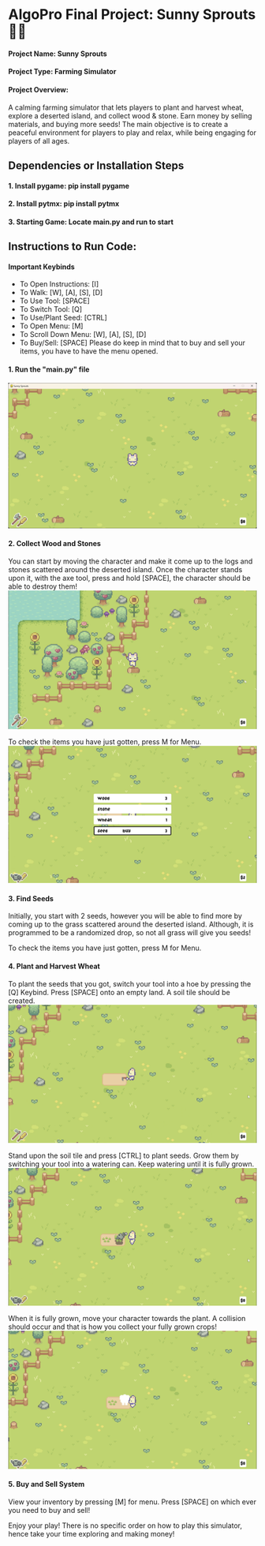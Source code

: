 # AlgoPro Final Project: Sunny Sprouts 🌱🌸

#### Project Name: Sunny Sprouts

#### Project Type: Farming Simulator

#### Project Overview: 
A calming farming simulator that lets players to plant and harvest wheat, explore a deserted island, and collect wood & stone. Earn money by selling materials, and buying more seeds! The main objective is to create a peaceful environment for players to play and relax, while being engaging for players of all ages.


## Dependencies or Installation Steps
#### 1. Install pygame: pip install pygame
#### 2. Install pytmx: pip install pytmx
#### 3. Starting Game: Locate main.py and run to start

## Instructions to Run Code:

#### Important Keybinds
- To Open Instructions: [I]
- To Walk: [W], [A], [S], [D]
- To Use Tool: [SPACE]
- To Switch Tool: [Q]
- To Use/Plant Seed: [CTRL]
- To Open Menu: [M]
- To Scroll Down Menu: [W], [A], [S], [D]
- To Buy/Sell: [SPACE]
Please do keep in mind that to buy and sell your items, you have to have the menu opened.

#### 1. Run the "main.py" file
![](images/image1.png)

#### 2. Collect Wood and Stones
You can start by moving the character and make it come up to the logs and stones scattered around the deserted island. Once the character stands upon it, with the axe tool, press and hold [SPACE], the character should be able to destroy them!
![](images/image2.png)

To check the items you have just gotten, press M for Menu.
![](images/image6.png)

#### 3. Find Seeds
Initially, you start with 2 seeds, however you will be able to find more by coming up to the grass scattered around the deserted island. Although, it is programmed to be a randomized drop, so not all grass will give you seeds! 

To check the items you have just gotten, press M for Menu.

#### 4. Plant and Harvest Wheat
To plant the seeds that you got, switch your tool into a hoe by pressing the [Q] Keybind. Press [SPACE] onto an empty land. A soil tile should be created. 
![](images/image3.png)

Stand upon the soil tile and press [CTRL] to plant seeds. Grow them by switching your tool into a watering can. Keep watering until it is fully grown. 
![](images/image4.png)

When it is fully grown, move your character towards the plant. A collision should occur and that is how you collect your fully grown crops!
![](images/image5.png)

#### 5. Buy and Sell System
View your inventory by pressing [M] for menu. Press [SPACE] on which ever you need to buy and sell!

Enjoy your play! There is no specific order on how to play this simulator, hence take your time exploring and making money!




